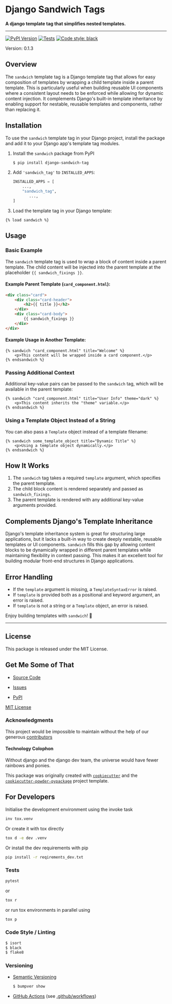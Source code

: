 # Django Sandwich Tags

**A django template tag that simplifies nested templates.**

---
[![PyPI Version](https://img.shields.io/pypi/v/django-sandwich-tag.svg)](https://pypi.python.org/pypi/django-sandwich-tag)
[![Tests](https://github.com/jacobtumak/django-sandwich-tag/.github/workflows/pytest.yaml/badge.svg)](https://github.com/jacobtumak/django-sandwich-tag/.github/workflows/pytest.yaml)
[![Code style: black](https://img.shields.io/badge/code%20style-black-000000.svg)](https://github.com/jacobtumak/sandwich)

Version: 0.1.3

## Overview

The `sandwich` template tag is a Django template tag that allows for easy composition of templates by wrapping a child template inside a parent template. This is particularly useful when building reusable UI components where a consistent layout needs to be enforced while allowing for dynamic content injection. It complements Django's built-in template inheritance by enabling support for nestable, reusable templates and components, rather than replacing it.

## Installation

To use the `sandwich` template tag in your Django project, install the package and add it to your Django app's template tag modules.

1. Install the `sandwich` package from PyPI
    ```bash
    $ pip install django-sandwich-tag
    ```

2. Add `'sandwich_tag'` to `INSTALLED_APPS`:
    ```python
    INSTALLED_APPS = [
        ...,
        "sandwich_tag",
           ...,
    ]
    ```
3. Load the template tag in your Django template:

```django
{% load sandwich %}
```

## Usage

### Basic Example

The `sandwich` template tag is used to wrap a block of content inside a parent template. The child content will be injected into the parent template at the placeholder `{{ sandwich_fixings }}`.

#### Example Parent Template (`card_component.html`):

```html
<div class="card">
    <div class="card-header">
        <h2>{{ title }}</h2>
    </div>
    <div class="card-body">
        {{ sandwich_fixings }}
    </div>
</div>
```

#### Example Usage in Another Template:

```django
{% sandwich "card_component.html" title="Welcome" %}
    <p>This content will be wrapped inside a card component.</p>
{% endsandwich %}
```

### Passing Additional Context

Additional key-value pairs can be passed to the `sandwich` tag, which will be available in the parent template:

```django
{% sandwich "card_component.html" title="User Info" theme="dark" %}
    <p>This content inherits the "theme" variable.</p>
{% endsandwich %}
```

### Using a Template Object Instead of a String

You can also pass a `Template` object instead of a template filename:

```django
{% sandwich some_template_object title="Dynamic Title" %}
    <p>Using a template object dynamically.</p>
{% endsandwich %}
```

## How It Works

1. The `sandwich` tag takes a required `template` argument, which specifies the parent template.
2. The child block content is rendered separately and passed as `sandwich_fixings`.
3. The parent template is rendered with any additional key-value arguments provided.

## Complements Django's Template Inheritance

Django's template inheritance system is great for structuring large applications, but it lacks a built-in way to create deeply nestable, reusable templates or UI components. `sandwich` fills this gap by allowing content blocks to be dynamically wrapped in different parent templates while maintaining flexibility in context passing. This makes it an excellent tool for building modular front-end structures in Django applications.

## Error Handling

- If the `template` argument is missing, a `TemplateSyntaxError` is raised.
- If `template` is provided both as a positional and keyword argument, an error is raised.
- If `template` is not a string or a `Template` object, an error is raised.

Enjoy building templates with `sandwich`! 🥪

---

## License

This package is released under the MIT License.

   
## Get Me Some of That
* [Source Code](https://github.com/jacobtumak/django-sandwich-tag)

* [Issues](https://github.com/jacobtumak/django-sandwich-tag/issues)
* [PyPI](https://pypi.org/project/django-sandwich-tag)

[MIT License](https://github.com/jacobtumak/django-sandwich-tag/blob/master/LICENSE)


### Acknowledgments
This project would be impossible to maintain without the help of our generous [contributors](https://github.com/jacobtumak/django-sandwich-tag/graphs/contributors)

#### Technology Colophon

Without django and the django dev team, the universe would have fewer rainbows and ponies.

This package was originally created with [`cookiecutter`](https://www.cookiecutter.io/) 
and the [`cookiecutter-powder-pypackage`](https://github.com/JacobTumak/CookiePowder) project template.


## For Developers
Initialise the development environment using the invoke task
   ```bash
   inv tox.venv
   ```
Or create it with tox directly
   ```bash
   tox d -e dev .venv
   ```
Or install the dev requirements with pip
   ```bash
   pip install -r reqirements_dev.txt
   ```

### Tests
   ```bash
   pytest
   ```
or
   ```bash
   tox r
   ```
or run tox environments in parallel using
   ```bash
   tox p
   ```

### Code Style / Linting
   ```bash
   $ isort
   $ black
   $ flake8
   ```

### Versioning
 * [Semantic Versioning](https://semver.org/)
   ```bash
   $ bumpver show
   ```

 * [GitHub Actions](https://docs.github.com/en/actions) (see [.github/workflows](https://github.com/jacobtumak/django-sandwich-tag/tree/master/.github/workflows))
